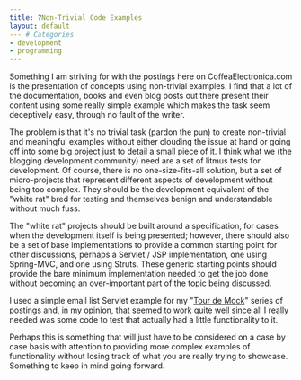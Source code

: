 ```yaml
---
title: ?Non-Trivial Code Examples
layout: default
--- # Categories
- development
- programming
---
```


Something I am striving for with the postings here on CoffeaElectronica.com is the presentation of concepts using non-trivial examples. I find that a lot of the documentation, books and even blog posts out there present their content using some really simple example which makes the task seem deceptively easy, through no fault of the writer.

The problem is that it's no trivial task (pardon the pun) to create non-trivial and meaningful examples without either clouding the issue at hand or going off into some big project just to detail a small piece of it.
 I think what we (the blogging development community) need are a set of litmus tests for development. Of course, there is no one-size-fits-all solution, but a set of micro-projects that represent different aspects of development without being too complex. They should be the development equivalent of the "white rat" bred for testing and themselves benign and understandable without much fuss.

The "white rat" projects should be built around a specification, for cases when the development itself is being presented; however, there should also be a set of base implementations to provide a common starting point for other discussions, perhaps a Servlet / JSP implementation, one using Spring-MVC, and one using Struts. These generic starting points should provide the bare minimum implementation needed to get the job done without becoming an over-important part of the topic being discussed.

I used a simple email list Servlet example for my "<a href="http://coffeaelectronica.com/blog/?s=Tour+de+Mock">Tour de Mock</a>" series of postings and, in my opinion, that seemed to work quite well since all I really needed was some code to test that actually had a little functionality to it.

Perhaps this is something that will just have to be considered on a case by case basis with attention to providing more complex examples of functionality without losing track of what you are really trying to showcase.
 Something to keep in mind going forward.
